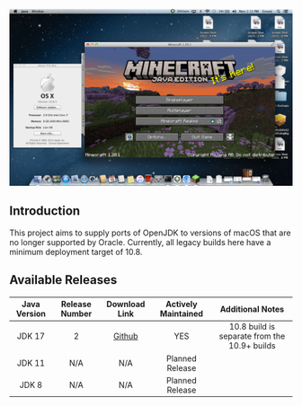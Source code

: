 ![Minecraft 1.20 running on OS X 10.8](MC_on_MountainLion.png)

## Introduction

This project aims to supply ports of OpenJDK to versions of macOS that are no longer supported by Oracle. Currently, all legacy builds here have a minimum deployment target of 10.8.

## Available Releases
| Java Version | Release Number | Download Link | Actively Maintained | Additional Notes |
|:------------:|:--------------:|:-------------:|:-------------------:|:----------------:|
|    JDK 17    |        2       |[Github](https://github.com/Jazzzny/jdk-macos-legacy/releases/tag/jazzzny-jdk-17-2)|         YES         |  10.8 build is separate from the 10.9+ builds       |
|    JDK 11    |      N/A       |    N/A        | Planned Release     |                  |
|    JDK 8     |      N/A       |    N/A        | Planned Release     |                  |